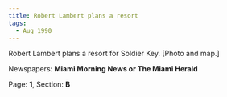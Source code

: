 ```yaml
---  
title: Robert Lambert plans a resort  
tags:  
  - Aug 1990  
---  
```

  
Robert Lambert plans a resort for Soldier Key. [Photo and map.]  
  
Newspapers: **Miami Morning News or The Miami Herald**  
  
Page: **1**, Section: **B** 
